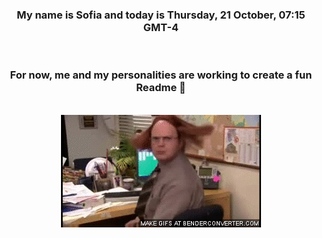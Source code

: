 


<div align="center">
<h3 >My name is Sofia and today is Thursday, 21 October, 07:15 GMT-4</h3><br>
<h3 >For now, me and my personalities are working to create a fun Readme 👋
</h3><br>
<img src='img/dwight.gif' alt='working...'/>
</div>
